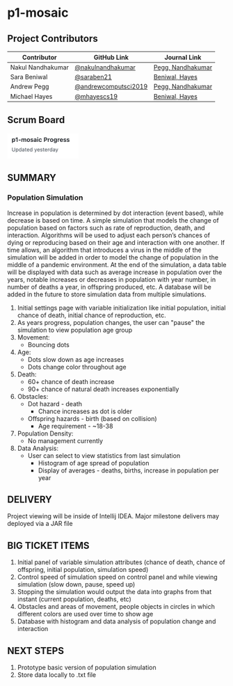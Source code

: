 # p1-mosaic
## Project Contributors
| Contributor | GitHub Link | Journal Link |
| ----------- | ----------- | ----------- | 
| Nakul Nandhakumar | [@nakulnandhakumar](https://github.com/nakulnandhakumar) | [Pegg, Nandhakumar](https://docs.google.com/document/d/13jZuundZrvb5XTzzLQkuICyFDAwaFdN6_um2oTZFZNU/edit?usp=sharing)
| Sara Beniwal | [@saraben21](https://github.com/saraben21) | [Beniwal, Hayes](https://docs.google.com/document/d/1GPklRpwd5uyFdQljSgF4cZS6Uk6-eDf4EA25CQx3Ngc/edit?usp=sharing)
| Andrew Pegg | [@andrewcomputsci2019](https://github.com/andrewcomputsci2019) | [Pegg, Nandhakumar](https://docs.google.com/document/d/13jZuundZrvb5XTzzLQkuICyFDAwaFdN6_um2oTZFZNU/edit?usp=sharing)
| Michael Hayes | [@mhayescs19](https://github.com/mhayescs19) | [Beniwal, Hayes](https://docs.google.com/document/d/1GPklRpwd5uyFdQljSgF4cZS6Uk6-eDf4EA25CQx3Ngc/edit?usp=sharing)

## Scrum Board
<a href="https://github.com/mhayescs19/p1-mosaic/projects/1"><img src="https://github.com/mhayescs19/p1-mosaic/blob/master/statics/scrum-board.png" width="163" height="58"><a/>

## SUMMARY
### Population Simulation 
Increase in population is determined by dot interaction (event based), while decrease is based on time. A simple simulation that models the change of population based on factors such as rate of reproduction, death, and interaction. Algorithms will be used to adjust each person’s chances of dying or reproducing based on their age and interaction with one another. If time allows, an algorithm that introduces a virus in the middle of the simulation will be added in order to model the change of population in the middle of a pandemic environment. At the end of the simulation, a data table will be displayed with data such as average increase in population over the years, notable increases or decreases in population with year number, in number of deaths a year, in offspring produced, etc. A database will be added in the future to store simulation data from multiple simulations.

1. Initial settings page with variable initialization like initial population, initial chance of death, initial chance of reproduction, etc.
2. As years progress, population changes, the user can "pause" the simulation to view population age group
3. Movement:
   * Bouncing dots
4. Age:
   * Dots slow down as age increases
   * Dots change color throughout age
5. Death:
   * 60+ chance of death increase
   * 90+ chance of natural death increases exponentially
6. Obstacles:
   * Dot hazard - death
     * Chance increases as dot is older
   * Offspring hazards - birth (based on collision)
     * Age requirement - ~18-38
7. Population Density:
   * No management currently
8. Data Analysis:
   * User can select to view statistics from last simulation
     * Histogram of age spread of population
     * Display of averages - deaths, births, increase in population per year
 
## DELIVERY
Project viewing will be inside of Intellij IDEA. Major milestone delivers may deployed via a JAR file

## BIG TICKET ITEMS
1. Initial panel of variable simulation attributes (chance of death, chance of offspring, initial population, simulation speed)
2. Control speed of simulation speed on control panel and while viewing simulation (slow down, pause, speed up)
3. Stopping the simulation would output the data into graphs from that instant (current population, deaths, etc)
4. Obstacles and areas of movement, people objects in circles in which different colors are used over time to show age
5. Database with histogram and data analysis of population change and interaction

## NEXT STEPS
1. Prototype basic version of population simulation
2. Store data locally to .txt file
